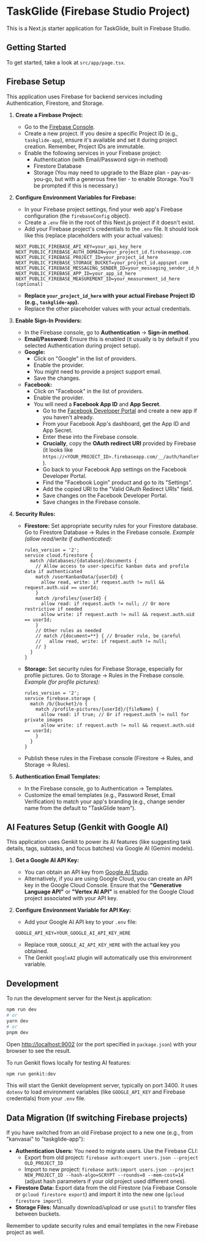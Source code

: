 
# TaskGlide (Firebase Studio Project)

This is a Next.js starter application for TaskGlide, built in Firebase Studio.

## Getting Started

To get started, take a look at `src/app/page.tsx`.

## Firebase Setup

This application uses Firebase for backend services including Authentication, Firestore, and Storage.

1.  **Create a Firebase Project:**
    *   Go to the [Firebase Console](https://console.firebase.google.com/).
    *   Create a new project. If you desire a specific Project ID (e.g., `taskglide-app`), ensure it's available and set it during project creation. Remember, Project IDs are immutable.
    *   Enable the following services in your Firebase project:
        *   Authentication (with Email/Password sign-in method)
        *   Firestore Database
        *   Storage (You may need to upgrade to the Blaze plan - pay-as-you-go, but with a generous free tier - to enable Storage. You'll be prompted if this is necessary.)

2.  **Configure Environment Variables for Firebase:**
    *   In your Firebase project settings, find your web app's Firebase configuration (the `firebaseConfig` object).
    *   Create a `.env` file in the root of this Next.js project if it doesn't exist.
    *   Add your Firebase project's credentials to the `.env` file. It should look like this (replace placeholders with your actual values):

    ```env
    NEXT_PUBLIC_FIREBASE_API_KEY=your_api_key_here
    NEXT_PUBLIC_FIREBASE_AUTH_DOMAIN=your_project_id.firebaseapp.com
    NEXT_PUBLIC_FIREBASE_PROJECT_ID=your_project_id_here
    NEXT_PUBLIC_FIREBASE_STORAGE_BUCKET=your_project_id.appspot.com
    NEXT_PUBLIC_FIREBASE_MESSAGING_SENDER_ID=your_messaging_sender_id_here
    NEXT_PUBLIC_FIREBASE_APP_ID=your_app_id_here
    NEXT_PUBLIC_FIREBASE_MEASUREMENT_ID=your_measurement_id_here (optional)
    ```
    *   **Replace `your_project_id_here` with your actual Firebase Project ID (e.g., `taskglide-app`).**
    *   Replace the other placeholder values with your actual credentials.

3.  **Enable Sign-In Providers:**
    *   In the Firebase console, go to **Authentication** -> **Sign-in method**.
    *   **Email/Password:** Ensure this is enabled (it usually is by default if you selected Authentication during project setup).
    *   **Google:**
        *   Click on "Google" in the list of providers.
        *   Enable the provider.
        *   You might need to provide a project support email.
        *   Save the changes.
    *   **Facebook:**
        *   Click on "Facebook" in the list of providers.
        *   Enable the provider.
        *   You will need a **Facebook App ID** and **App Secret**.
            *   Go to the [Facebook Developer Portal](https://developers.facebook.com/) and create a new app if you haven't already.
            *   From your Facebook App's dashboard, get the App ID and App Secret.
            *   Enter these into the Firebase console.
            *   **Crucially**, copy the **OAuth redirect URI** provided by Firebase (it looks like `https://<YOUR_PROJECT_ID>.firebaseapp.com/__/auth/handler`).
            *   Go back to your Facebook App settings on the Facebook Developer Portal.
            *   Find the "Facebook Login" product and go to its "Settings".
            *   Add the copied URI to the "Valid OAuth Redirect URIs" field.
            *   Save changes on the Facebook Developer Portal.
            *   Save changes in the Firebase console.

4.  **Security Rules:**
    *   **Firestore:** Set appropriate security rules for your Firestore database. Go to Firestore Database -> Rules in the Firebase console.
        *Example (allow read/write if authenticated):*
        ```rules
        rules_version = '2';
        service cloud.firestore {
          match /databases/{database}/documents {
            // Allow access to user-specific kanban data and profile data if authenticated
            match /userKanbanData/{userId} {
              allow read, write: if request.auth != null && request.auth.uid == userId;
            }
            match /profiles/{userId} {
              allow read: if request.auth != null; // Or more restrictive if needed
              allow write: if request.auth != null && request.auth.uid == userId;
            }
            // Other rules as needed
            // match /{document=**} { // Broader rule, be careful
            //   allow read, write: if request.auth != null;
            // }
          }
        }
        ```
    *   **Storage:** Set security rules for Firebase Storage, especially for profile pictures. Go to Storage -> Rules in the Firebase console.
        *Example (for profile pictures):*
        ```rules
        rules_version = '2';
        service firebase.storage {
          match /b/{bucket}/o {
            match /profile-pictures/{userId}/{fileName} {
              allow read: if true; // Or if request.auth != null for private images
              allow write: if request.auth != null && request.auth.uid == userId;
            }
          }
        }
        ```
    *   Publish these rules in the Firebase console (Firestore -> Rules, and Storage -> Rules).

5.  **Authentication Email Templates:**
    *   In the Firebase console, go to Authentication -> Templates.
    *   Customize the email templates (e.g., Password Reset, Email Verification) to match your app's branding (e.g., change sender name from the default to "TaskGlide team").

## AI Features Setup (Genkit with Google AI)

This application uses Genkit to power its AI features (like suggesting task details, tags, subtasks, and focus batches) via Google AI (Gemini models).

1.  **Get a Google AI API Key:**
    *   You can obtain an API key from [Google AI Studio](https://aistudio.google.com/app/apikey).
    *   Alternatively, if you are using Google Cloud, you can create an API key in the Google Cloud Console. Ensure that the **"Generative Language API"** or **"Vertex AI API"** is enabled for the Google Cloud project associated with your API key.

2.  **Configure Environment Variable for API Key:**
    *   Add your Google AI API key to your `.env` file:
    ```env
    GOOGLE_API_KEY=YOUR_GOOGLE_AI_API_KEY_HERE
    ```
    *   Replace `YOUR_GOOGLE_AI_API_KEY_HERE` with the actual key you obtained.
    *   The Genkit `googleAI` plugin will automatically use this environment variable.

## Development

To run the development server for the Next.js application:

```bash
npm run dev
# or
yarn dev
# or
pnpm dev
```

Open [http://localhost:9002](http://localhost:9002) (or the port specified in `package.json`) with your browser to see the result.

To run Genkit flows locally for testing AI features:
```bash
npm run genkit:dev
```
This will start the Genkit development server, typically on port 3400. It uses `dotenv` to load environment variables (like `GOOGLE_API_KEY` and Firebase credentials) from your `.env` file.

## Data Migration (If switching Firebase projects)

If you have switched from an old Firebase project to a new one (e.g., from "kanvasai" to "taskglide-app"):

*   **Authentication Users:** You need to migrate users. Use the Firebase CLI:
    *   Export from old project: `firebase auth:export users.json --project OLD_PROJECT_ID`
    *   Import to new project: `firebase auth:import users.json --project NEW_PROJECT_ID --hash-algo=SCRYPT --rounds=8 --mem-cost=14` (adjust hash parameters if your old project used different ones).
*   **Firestore Data:** Export data from the old Firestore (via Firebase Console or `gcloud firestore export`) and import it into the new one (`gcloud firestore import`).
*   **Storage Files:** Manually download/upload or use `gsutil` to transfer files between buckets.

Remember to update security rules and email templates in the new Firebase project as well.
